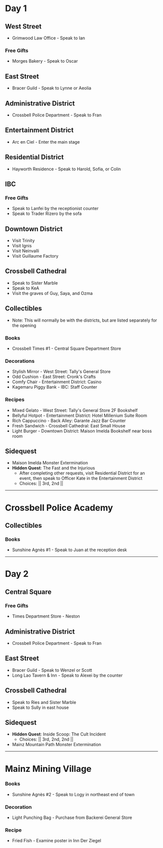 # Day 1
## West Street
- Grimwood Law Office - Speak to Ian
### Free Gifts
- Morges Bakery - Speak to Oscar
## East Street
- Bracer Guild - Speak to Lynne or Aeolia
## Administrative District
- Crossbell Police Department - Speak to Fran
## Entertainment District
- Arc en Ciel - Enter the main stage
## Residential District
- Hayworth Residence - Speak to Harold, Sofia, or Colin
## IBC
### Free Gifts
- Speak to Lanfei by the receptionist counter
- Speak to Trader Rizero by the sofa
## Downtown District
- Visit Trinity
- Visit Ignis
- Visit Neinvalli
- Visit Guillaume Factory
## Crossbell Cathedral
- Speak to Sister Marble
- Speak to KeA
- Visit the graves of Guy, Saya, and Ozma
## Collectibles
- Note: This will normally be with the districts, but are listed separately for the opening
### Books
- Crossbell Times #1 - Central Square Department Store
### Decorations
- Stylish Mirror - West Street: Tally's General Store
- Odd Cushion - East Street: Cronk's Crafts
- Comfy Chair - Entertainment District: Casino
- Kagemaru Piggy Bank - IBC: Staff Counter
### Recipes
- Mixed Gelato - West Street: Tally's General Store 2F Bookshelf
- Bellyful Hotpot - Entertainment District: Hotel Millenium Suite Room
- Rich Cappuccino - Back Alley: Garante Jazz Bar Counter
- Fresh Sandwich - Crossbell Cathedral: East Small House
- Light Burger - Downtown District: Maison Imelda Bookshelf near boss room
## Sidequest
- Maison Imelda Monster Extermination
- **Hidden Quest**: The Fast and the Injurious
  - After completing other requests, visit Residential District for an event, then speak to Officer Kate in the Entertainment District
  - Choices: || 3rd, 2nd ||
----------------------------------------------------------------------------------
# Crossbell Police Academy
## Collectibles
### Books
- Sunshine Agnès #1 - Speak to Juan at the reception desk
----------------------------------------------------------------------------------
# Day 2
## Central Square
### Free Gifts
- Times Department Store - Neston
## Administrative District
- Crossbell Police Department - Speak to Fran
## East Street
- Bracer Guild - Speak to Wenzel or Scott
- Long Lao Tavern & Inn - Speak to Alexei by the counter
## Crossbell Cathedral
- Speak to Ries and Sister Marble
- Speak to Sully in east house
## Sidequest
- **Hidden Quest**: Inside Scoop: The Cult Incident
  - Choices: || 3rd, 2nd, 2nd ||
- Mainz Mountain Path Monster Extermination
----------------------------------------------------------------------------------
# Mainz Mining Village
### Books
- Sunshine Agnès #2 - Speak to Logy in northeast end of town
### Decoration
- Light Punching Bag - Purchase from Backerei General Store
### Recipe
- Fried Fish - Examine poster in Inn Der Ziegel